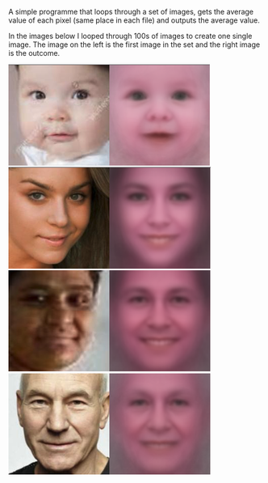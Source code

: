 A simple programme that loops through a set of images, gets the average value of each pixel (same place in each file) and outputs the average value.

In the images below I looped through 100s of images to create one single image. The image on the left is the first image in the set and the right image is the outcome.

![alt text](https://github.com/RussellCarey/Face-Processing/raw/master/examples/1.png)
![alt text](https://github.com/RussellCarey/Face-Processing/raw/master/examples/2.png)
![alt text](https://github.com/RussellCarey/Face-Processing/raw/master/examples/3.png)
![alt text](https://github.com/RussellCarey/Face-Processing/raw/master/examples/4.png)
